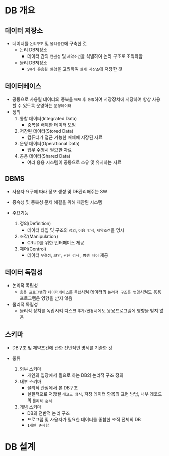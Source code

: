# DB 개요

## 데이터 저장소

- 데이터를 `논리구조` 및 `몰리공간`에 구축한 것
  - 논리 DB저장소
    - 데이터 간의 `연관성` 및 `제약조건`을 식별하여 논리 구조로 조직화함
  - 물리 DB저장소
    - `SW가 운용될 환경`을 고려하여 `실제 저장소`에 저장한 것

## 데이터베이스

- 공동으로 사용될 데이터의 중복을 `배제` 후 `통합`하여 저장장치에 저장하여 항상 사용 할 수 있도록 운영하는 `운영데이터`
- 정의
  1. 통합 데이터(Integrated Data)
     - 중복을 배제한 데이터 모임
  2. 저장된 데이터(Stored Data)
     - 컴퓨터가 접근 가능한 매체에 저장된 자료
  3. 운영 데이터(Operational Data)
     - 업무 수행시 필요한 자료
  4. 공용 데이터(Shared Data)
     - 여러 응용 시스템이 공통으로 소유 및 유지하는 자료

## DBMS

- 사용자 요구에 따라 정보 생성 및 DB관리해주는 SW
- 종속성 및 중복성 문제 해결을 위해 제안된 시스템

- 주요기능
  1. 정의(Definition)
     - 데이터 타입 및 구조의 `정의`, `이용 방식`, `제약조건`을 명시
  2. 조작(Manipulation)
     - CRUD를 위한 인터페이스 제공
  3. 제어(Control)
     - 데이터 `무결성`, `보안`, `권한 검사` , `병행 제어` 제공

## 데이터 독립성

- 논리적 독립성
  - `응용 프로그램`과 `데이터베이스`를 `독립`시켜 데이터의 `논리적 구조를 변경`시켜도 응용프로그램은 영향을 받지 않음
- 물리적 독립성
  - 물리적 장치를 독립시켜 디스크 `추가/변경`시에도 응용프로그램에 영향을 받지 않음

## 스키마

- DB구조 및 제약조건에 관한 전반적인 명세를 기술한 것
- 종류

  1. 외부 스키마
     - 개인의 입장에서 필요로 하는 DB의 논리적 구조 정의
  2. 내부 스키마
     - 물리적 관점에서 본 DB구조
     - 실질적으로 저장될 `레코드 형식`, 저장 데이터 항목의 표현 방법, 내부 레코드의 `물리적 순서`
  3. 개념 스키마
     - DB의 전반적 논리 구조
     - 프로그램 및 사용자가 필요한 데이터를 종합한 조직 전체의 DB
     - `1개만 존재함`

# DB 설계
